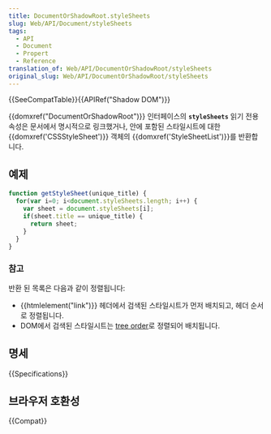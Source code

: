 ```yaml
---
title: DocumentOrShadowRoot.styleSheets
slug: Web/API/Document/styleSheets
tags:
  - API
  - Document
  - Propert
  - Reference
translation_of: Web/API/DocumentOrShadowRoot/styleSheets
original_slug: Web/API/DocumentOrShadowRoot/styleSheets
---
```

{{SeeCompatTable}}{{APIRef("Shadow DOM")}}

{{domxref("DocumentOrShadowRoot")}} 인터페이스의 **`styleSheets`** 읽기 전용 속성은 문서에서 명시적으로 링크했거나, 안에 포함된 스타일시트에 대한 {{domxref('CSSStyleSheet')}} 객체의 {{domxref('StyleSheetList')}}를 반환합니다.

## 예제

```js
function getStyleSheet(unique_title) {
  for(var i=0; i<document.styleSheets.length; i++) {
    var sheet = document.styleSheets[i];
    if(sheet.title == unique_title) {
      return sheet;
    }
  }
}
```

### 참고

반환 된 목록은 다음과 같이 정렬됩니다:

- {{htmlelement("link")}} 헤더에서 검색된 스타일시트가 먼저 배치되고, 헤더 순서로 정렬됩니다.
- DOM에서 검색된 스타일시트는 [tree order](https://dom.spec.whatwg.org/#concept-tree-order)로 정렬되어 배치됩니다.

## 명세

{{Specifications}}

## 브라우저 호환성

{{Compat}}
